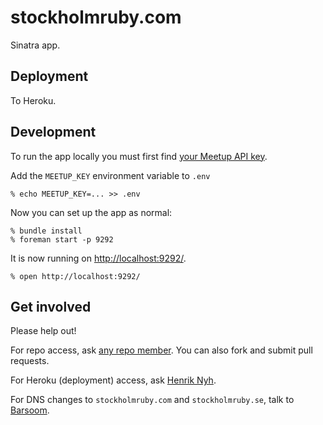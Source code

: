 # stockholmruby.com

Sinatra app.


## Deployment

To Heroku.


## Development

To run the app locally you must first find [your Meetup API key](http://www.meetup.com/meetup_api/key/).

Add the `MEETUP_KEY` environment variable to `.env`

    % echo MEETUP_KEY=... >> .env

Now you can set up the app as normal:

    % bundle install
    % foreman start -p 9292

It is now running on [http://localhost:9292/](http://localhost:9292).

    % open http://localhost:9292/


## Get involved

Please help out!

For repo access, ask [any repo member](https://github.com/sthlmrb?tab=members). You can also fork and submit pull requests.

For Heroku (deployment) access, ask [Henrik Nyh](http://henrik.nyh.se).

For DNS changes to `stockholmruby.com` and `stockholmruby.se`, talk to [Barsoom](http://barsoom.se).
